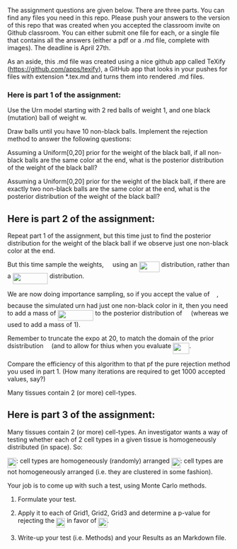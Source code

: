The assignment questions are given below. There are three parts. You can find any files you need in this repo. Please push your answers to the version of this repo that was created when you accepted the classroom invite on Github classroom. You can either submit one file for each, or a single file that contains all the answers (either a pdf or a .md file, complete with images). The deadline is April 27th.

As an aside, this .md file was created using a nice github app called TeXify (https://github.com/apps/texify), a GitHub app that looks in your pushes for files with extension *.tex.md and turns them into rendered .md files.

### Here is part 1 of the assignment:

Use the Urn model starting with 2 red balls of weight 1, and one black (mutation) ball of weight w.

Draw balls until you have 10 non-black balls. Implement the rejection method to answer the following questions:

Assuming a Uniform[0,20] prior for the weight of the black ball, if all non-black balls are the same color at the end, what is the posterior distribution of the weight of the black ball?

Assuming a Uniform[0,20] prior for the weight of the black ball, if there are exactly two non-black balls are the same color at the end, what is the posterior distribution of the weight of the black ball?

## Here is part 2 of the assignment:

Repeat part 1 of the assignment, but this time just to find the posterior distribution for the weight of the black ball if we observe just one non-black color at the end.

But this time sample the weights, <img src="/tex/a0636197f9b37d9928c1c149816cd7dc.svg?invert_in_darkmode&sanitize=true" align=middle width=11.96348834999999pt height=24.7161288pt/> using an <img src="/tex/f0a22edc5ba5f8d311cca7323e8cf491.svg?invert_in_darkmode&sanitize=true" align=middle width=46.073176049999994pt height=24.65753399999998pt/> distribution, rather than a <img src="/tex/60d6ce53e307c98314b287f932fd3d7f.svg?invert_in_darkmode&sanitize=true" align=middle width=79.45941464999999pt height=24.65753399999998pt/> distribution.

We are now doing importance sampling, so if you accept the value of <img src="/tex/a0636197f9b37d9928c1c149816cd7dc.svg?invert_in_darkmode&sanitize=true" align=middle width=11.96348834999999pt height=24.7161288pt/>, because the simulated urn had just one non-black color in it, then you need to add a mass of <img src="/tex/5c79c11b1db66c3ac4e272e81d83bd00.svg?invert_in_darkmode&sanitize=true" align=middle width=80.61855614999999pt height=24.7161288pt/> to the posterior distribution of <img src="/tex/a0636197f9b37d9928c1c149816cd7dc.svg?invert_in_darkmode&sanitize=true" align=middle width=11.96348834999999pt height=24.7161288pt/> (whereas we used to add a mass of 1).

Remember to truncate the expo at 20, to match the domain of the prior dsistribution <img src="/tex/f30fdded685c83b0e7b446aa9c9aa120.svg?invert_in_darkmode&sanitize=true" align=middle width=9.96010619999999pt height=14.15524440000002pt/> (and to allow for thius when you evaluate <img src="/tex/33086d7b21850b2bcc7ceffa0a69980a.svg?invert_in_darkmode&sanitize=true" align=middle width=36.86842334999999pt height=24.7161288pt/>.

Compare the efficiency of this algorithm to that pf the pure rejection method you used in part 1. (How many iterations are required to get 1000 accepted values, say?)

Many tissues contain 2 (or more) cell-types.

## Here is part 3 of the assignment:

Many tissues contain 2 (or more) cell-types. An investigator wants a way of testing whether each of 2 cell types in a given tissue is homogeneously distributed (in space). So:

<img src="/tex/30074edb23bec8e7c47c584ff885e5b5.svg?invert_in_darkmode&sanitize=true" align=middle width=20.21695004999999pt height=22.465723500000017pt/>: cell types are homogeneously (randomly) arranged
<img src="/tex/208fbcc5ce29722c2f701868ac31fc3c.svg?invert_in_darkmode&sanitize=true" align=middle width=20.21695004999999pt height=22.465723500000017pt/>: cell types are not homogeneously arranged (i.e. they are clustered in some fashion).

Your job is to come up with such a test, using Monte Carlo methods.

1. Formulate your test.

2. Apply it to each of Grid1, Grid2, Grid3 and determine a p-value for rejecting the <img src="/tex/30074edb23bec8e7c47c584ff885e5b5.svg?invert_in_darkmode&sanitize=true" align=middle width=20.21695004999999pt height=22.465723500000017pt/> in favor of <img src="/tex/208fbcc5ce29722c2f701868ac31fc3c.svg?invert_in_darkmode&sanitize=true" align=middle width=20.21695004999999pt height=22.465723500000017pt/>.

3. Write-up your test (i.e. Methods) and your Results as an Markdown file.
